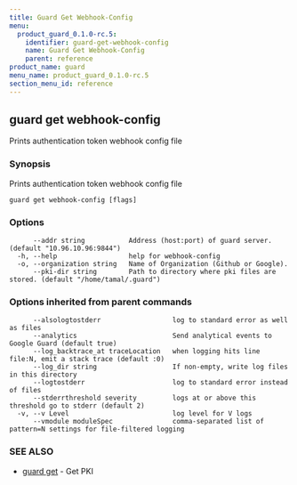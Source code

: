 ```yaml
---
title: Guard Get Webhook-Config
menu:
  product_guard_0.1.0-rc.5:
    identifier: guard-get-webhook-config
    name: Guard Get Webhook-Config
    parent: reference
product_name: guard
menu_name: product_guard_0.1.0-rc.5
section_menu_id: reference
---
```

## guard get webhook-config

Prints authentication token webhook config file

### Synopsis


Prints authentication token webhook config file

```
guard get webhook-config [flags]
```

### Options

```
      --addr string           Address (host:port) of guard server. (default "10.96.10.96:9844")
  -h, --help                  help for webhook-config
  -o, --organization string   Name of Organization (Github or Google).
      --pki-dir string        Path to directory where pki files are stored. (default "/home/tamal/.guard")
```

### Options inherited from parent commands

```
      --alsologtostderr                  log to standard error as well as files
      --analytics                        Send analytical events to Google Guard (default true)
      --log_backtrace_at traceLocation   when logging hits line file:N, emit a stack trace (default :0)
      --log_dir string                   If non-empty, write log files in this directory
      --logtostderr                      log to standard error instead of files
      --stderrthreshold severity         logs at or above this threshold go to stderr (default 2)
  -v, --v Level                          log level for V logs
      --vmodule moduleSpec               comma-separated list of pattern=N settings for file-filtered logging
```

### SEE ALSO
* [guard get](/products/guard/0.1.0-rc.5/reference/guard_get)	 - Get PKI

